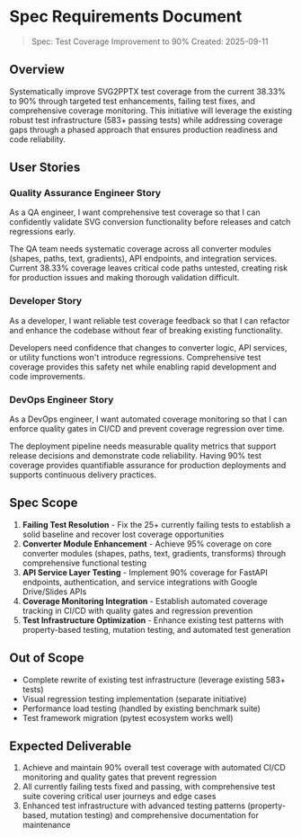 # Spec Requirements Document

> Spec: Test Coverage Improvement to 90%
> Created: 2025-09-11

## Overview

Systematically improve SVG2PPTX test coverage from the current 38.33% to 90% through targeted test enhancements, failing test fixes, and comprehensive coverage monitoring. This initiative will leverage the existing robust test infrastructure (583+ passing tests) while addressing coverage gaps through a phased approach that ensures production readiness and code reliability.

## User Stories

### Quality Assurance Engineer Story
As a QA engineer, I want comprehensive test coverage so that I can confidently validate SVG conversion functionality before releases and catch regressions early.

The QA team needs systematic coverage across all converter modules (shapes, paths, text, gradients), API endpoints, and integration services. Current 38.33% coverage leaves critical code paths untested, creating risk for production issues and making thorough validation difficult.

### Developer Story  
As a developer, I want reliable test coverage feedback so that I can refactor and enhance the codebase without fear of breaking existing functionality.

Developers need confidence that changes to converter logic, API services, or utility functions won't introduce regressions. Comprehensive test coverage provides this safety net while enabling rapid development and code improvements.

### DevOps Engineer Story
As a DevOps engineer, I want automated coverage monitoring so that I can enforce quality gates in CI/CD and prevent coverage regression over time.

The deployment pipeline needs measurable quality metrics that support release decisions and demonstrate code reliability. Having 90% test coverage provides quantifiable assurance for production deployments and supports continuous delivery practices.

## Spec Scope

1. **Failing Test Resolution** - Fix the 25+ currently failing tests to establish a solid baseline and recover lost coverage opportunities
2. **Converter Module Enhancement** - Achieve 95% coverage on core converter modules (shapes, paths, text, gradients, transforms) through comprehensive functional testing  
3. **API Service Layer Testing** - Implement 90% coverage for FastAPI endpoints, authentication, and service integrations with Google Drive/Slides APIs
4. **Coverage Monitoring Integration** - Establish automated coverage tracking in CI/CD with quality gates and regression prevention
5. **Test Infrastructure Optimization** - Enhance existing test patterns with property-based testing, mutation testing, and automated test generation

## Out of Scope

- Complete rewrite of existing test infrastructure (leverage existing 583+ tests)
- Visual regression testing implementation (separate initiative) 
- Performance load testing (handled by existing benchmark suite)
- Test framework migration (pytest ecosystem works well)

## Expected Deliverable

1. Achieve and maintain 90% overall test coverage with automated CI/CD monitoring and quality gates that prevent regression
2. All currently failing tests fixed and passing, with comprehensive test suite covering critical user journeys and edge cases
3. Enhanced test infrastructure with advanced testing patterns (property-based, mutation testing) and comprehensive documentation for maintenance